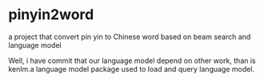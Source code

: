 pinyin2word
===========

a project that convert pin yin to Chinese word based on beam search and language model

Well, i have commit that our language model depend on other work, than is kenlm.a language model package used to load and query language model.
